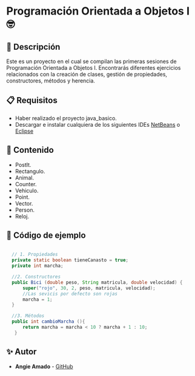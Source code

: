 # Programación Orientada a Objetos I 🤓

## 📌 Descripción
Este es un proyecto en el cual se compilan las primeras sesiones de Programación Orientada a Objetos I. Encontrarás diferentes ejercicios relacionados con la creación de clases, gestión de propiedades, constructores, métodos y herencia. 

## 📋 Requisitos

- Haber realizado el proyecto java_basico.
- Descargar e instalar cualquiera de los siguientes IDEs [NetBeans](https://platzi.com/tutoriales/1760-java-persistencia/7532-guia-para-la-instalacion-y-configuracion-de-netbeans121/) o [Eclipse](https://www.grupocodesi.com/blog/instalar-eclipse.html)
  
## 📄 Contenido
- PostIt.
- Rectangulo.
- Animal.
- Counter.
- Vehiculo.
- Point.
- Vector.
- Person.
- Reloj.

## 📜 Código de ejemplo
```java

  // 1. Propiedades
  private static boolean tieneCanasto = true; 
  private int marcha;

  //2. Constructores
  public Bici (double peso, String matricula, double velocidad) {
      super("rojo", 30, 2, peso, matricula, velocidad);
      //Las sevicis por defecto son rojas
      marcha = 1;
  }

  //3. Métodos
  public int cambioMarcha (){
      return marcha = marcha < 10 ? marcha + 1 : 10;
   }

```

## ✨ Autor
- **Angie Amado** - [GitHub](https://github.com/angieah17)

